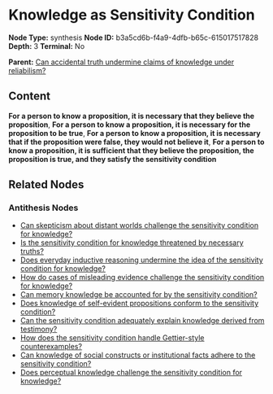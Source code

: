 # Knowledge as Sensitivity Condition

**Node Type:** synthesis
**Node ID:** b3a5cd6b-f4a9-4dfb-b65c-615017517828
**Depth:** 3
**Terminal:** No

**Parent:** [Can accidental truth undermine claims of knowledge under reliabilism?](can-accidental-truth-undermine-claims-of-knowledge-under-reliabilism-antithesis-60c48292-07ba-40a7-ab90-ad85b693d4b9.md)

## Content

**For a person to know a proposition, it is necessary that they believe the proposition**, **For a person to know a proposition, it is necessary for the proposition to be true**, **For a person to know a proposition, it is necessary that if the proposition were false, they would not believe it**, **For a person to know a proposition, it is sufficient that they believe the proposition, the proposition is true, and they satisfy the sensitivity condition**

## Related Nodes

### Antithesis Nodes

- [Can skepticism about distant worlds challenge the sensitivity condition for knowledge?](can-skepticism-about-distant-worlds-challenge-the-sensitivity-condition-for-knowledge-antithesis-aa2d8592-a584-4dae-aec5-70b8c220146b.md)
- [Is the sensitivity condition for knowledge threatened by necessary truths?](is-the-sensitivity-condition-for-knowledge-threatened-by-necessary-truths-antithesis-6875f3bb-939a-42ef-a279-e0bf5cd5fccc.md)
- [Does everyday inductive reasoning undermine the idea of the sensitivity condition for knowledge?](does-everyday-inductive-reasoning-undermine-the-idea-of-the-sensitivity-condition-for-knowledge-antithesis-cac7e337-3bc9-4caa-9764-1262eb17c059.md)
- [How do cases of misleading evidence challenge the sensitivity condition for knowledge?](how-do-cases-of-misleading-evidence-challenge-the-sensitivity-condition-for-knowledge-antithesis-efff2322-3dfd-43a0-a811-3f5980c761d2.md)
- [Can memory knowledge be accounted for by the sensitivity condition?](can-memory-knowledge-be-accounted-for-by-the-sensitivity-condition-antithesis-b9ff6e3c-ee54-49d0-a6da-b756e12ac461.md)
- [Does knowledge of self-evident propositions conform to the sensitivity condition?](does-knowledge-of-self-evident-propositions-conform-to-the-sensitivity-condition-antithesis-d02605e1-0959-4b71-944b-94c79a57a19e.md)
- [Can the sensitivity condition adequately explain knowledge derived from testimony?](can-the-sensitivity-condition-adequately-explain-knowledge-derived-from-testimony-antithesis-4f7c8241-9fcf-41ba-bf8b-51a5d85116b5.md)
- [How does the sensitivity condition handle Gettier-style counterexamples?](how-does-the-sensitivity-condition-handle-gettier-style-counterexamples-antithesis-48f3dc3a-e8cc-4aa9-9b7a-32aa73366f27.md)
- [Can knowledge of social constructs or institutional facts adhere to the sensitivity condition?](can-knowledge-of-social-constructs-or-institutional-facts-adhere-to-the-sensitivity-condition-antithesis-383a0ccb-0626-4766-be08-dad0713d349d.md)
- [Does perceptual knowledge challenge the sensitivity condition for knowledge?](does-perceptual-knowledge-challenge-the-sensitivity-condition-for-knowledge-antithesis-88866dd3-31e4-4d25-adcf-fcf77d6c11bc.md)
